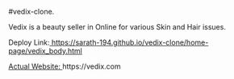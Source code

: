 #vedix-clone.

<p>Vedix is a beauty seller in Online for various Skin and Hair issues. </a></p>
<p>Deploy Link:<a href='https://sarath-194.github.io/vedix-clone/home-page/vedix_body.html' target='_blank'> https://sarath-194.github.io/vedix-clone/home-page/vedix_body.html </p>
  
<p>Actual Website: <a href='https://vedix.com/' target='_blank'></a> https://vedix.com </p>
